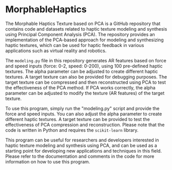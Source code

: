 # MorphableHaptics
 The Morphable Haptics Texture based on PCA is a GitHub repository that contains code and datasets related to haptic texture modeling and synthesis using Principal Component Analysis (PCA). The repository provides an implementation of the PCA-based approach for modeling and synthesizing haptic textures, which can be used for haptic feedback in various applications such as virtual reality and robotics.



The ```modeling.py``` file in this repository generates AR features based on force and speed inputs (force: 0-2, speed: 0-200), using 100 pre-defined haptic textures. The alpha parameter can be adjusted to create different haptic textures. A target texture can also be provided for debugging purposes. The target texture can be compressed and then reconstructed using PCA to test the effectiveness of the PCA method. If PCA works correctly, the alpha parameter can be adjusted to modify the texture (AR features) of the target texture.

To use this program, simply run the "modeling.py" script and provide the force and speed inputs. You can also adjust the alpha parameter to create different haptic textures. A target texture can be provided to test the effectiveness of PCA compression and reconstruction. Please note that the code is written in Python and requires the ```scikit-learn``` library.

This program can be useful for researchers and developers interested in haptic texture modeling and synthesis using PCA, and can be used as a starting point for developing new applications and techniques in this field. Please refer to the documentation and comments in the code for more information on how to use this program.
